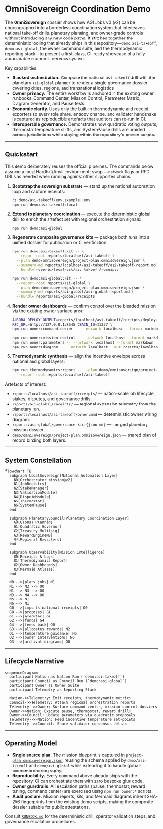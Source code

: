 # OmniSovereign Coordination Demo

The **OmniSovereign** dossier shows how AGI Jobs v0 (v2) can be choreographed into a
borderless coordination system that interleaves national take-off drills, planetary
planning, and owner-grade controls without introducing any new code paths.  It stitches
together the deterministic tooling that already ships in this repository—`demo:asi-takeoff`,
`demo:asi-global`, the owner command suite, and the thermodynamic reporting stack—to
present a first-class, CI-ready showcase of a fully automatable economic nervous system.

Key capabilities:

- **Stacked orchestration.** Compose the national `asi-takeoff` drill with the planetary
  `asi-global` planner to render a single governance dossier covering cities, regions,
  and transnational logistics.
- **Owner primacy.** The entire workflow is anchored in the existing owner runbooks:
  Command Center, Mission Control, Parameter Matrix, Diagram Generator, and Pause tests.
- **Economic clarity.** Uses only the built-in thermodynamic and receipt exporters so
every role share, entropy change, and validator handshake is captured as reproducible
artefacts that auditors can re-run in CI.
- **Interoperable governance.** Demonstrates how quadratic voting outputs, thermostat
temperature shifts, and SystemPause drills are braided across jurisdictions while
staying within the repository's proven scripts.

---

## Quickstart

This demo deliberately reuses the official pipelines.  The commands below assume a local
Hardhat/Anvil environment; swap `--network` flags or RPC URLs as needed when running
against other supported chains.

1. **Bootstrap the sovereign substrate** — stand up the national automation loop and
   capture receipts:
   ```bash
   cp demo/asi-takeoff/env.example .env
   npm run demo:asi-takeoff:local
   ```
2. **Extend to planetary coordination** — execute the deterministic global drill to
   enrich the artefact set with regional orchestration signals:
   ```bash
   npm run demo:asi-global
   ```
3. **Regenerate composite governance kits** — package both runs into a unified dossier
   for publication or CI verification:
   ```bash
   npm run demo:asi-takeoff:kit -- \
     --report-root reports/localhost/asi-takeoff \
     --plan demo/omnisovereign/project-plan.omnisovereign.json \
     --summary-md reports/localhost/asi-takeoff/asi-takeoff-report.md \
     --bundle reports/localhost/asi-takeoff/receipts

   npm run demo:asi-global:kit -- \
     --report-root reports/asi-global \
     --plan demo/omnisovereign/project-plan.omnisovereign.json \
     --summary-md reports/asi-global/asi-global-report.md \
     --bundle reports/asi-global/receipts
   ```
4. **Render owner dashboards** — confirm control over the blended mission via the
   existing owner surface area:
   ```bash
   AURORA_DEPLOY_OUTPUT=reports/localhost/asi-takeoff/receipts/deploy.json \
   RPC_URL=http://127.0.0.1:8545 CHAIN_ID=31337 \
   npm run owner:command-center -- --network localhost --format markdown

   npm run owner:mission-control -- --network localhost --format markdown
   npm run owner:parameters -- --network localhost --format markdown
   npm run owner:diagram -- --network localhost --out reports/localhost/asi-takeoff/owner.mmd
   ```
5. **Thermodynamic synthesis** — align the incentive envelope across national and global
   layers:
   ```bash
   npm run thermodynamics:report -- --plan demo/omnisovereign/project-plan.omnisovereign.json \
     --report-root reports/localhost/asi-takeoff
   ```

Artefacts of interest:

- `reports/localhost/asi-takeoff/receipts/` — nation-scale job lifecycle, stakes,
  disputes, and governance drills.
- `reports/asi-global/receipts/` — regional expansion telemetry from the planetary run.
- `reports/localhost/asi-takeoff/owner.mmd` — deterministic owner wiring diagram.
- `reports/asi-global/governance-kit.{json,md}` — merged planetary mission dossier.
- `demo/omnisovereign/project-plan.omnisovereign.json` — shared plan of record binding
  both layers.

---

## System Constellation

```mermaid
flowchart TB
  subgraph LocalSovereign[National Automation Layer]
    N0[Orchestrator mission@v2]
    N1[JobRegistry]
    N2[StakeManager]
    N3[ValidationModule]
    N4[DisputeModule]
    N5[Thermostat]
    N6[SystemPause]
  end

  subgraph PlanetaryCouncil[Planetary Coordination Layer]
    G0[Global Planner]
    G1[Quadratic Governor]
    G2[Treasury Multisig]
    G3[RewardEngineMB]
    G4[Regional Executors]
  end

  subgraph Observability[Mission Intelligence]
    O0[Receipts & Logs]
    O1[Thermodynamics Report]
    O2[Owner Dashboards]
    O3[Mermaid Atlases]
  end

  N0 -->|plans jobs| N1
  N1 --> N2 --> O0
  N1 --> N3 --> O0
  N3 --> N4 --> O0
  N5 --> N1
  N6 --> N1
  G0 -->|imports national receipts| O0
  G0 -->|proposes| G1
  G1 -->|executes| G2
  G2 -->|funds| G4
  G4 -->|feeds back| O0
  G3 -->|allocates rewards| N2
  O1 -->|temperature guidance| N5
  O2 -->|owner interventions| N6
  O3 -->|archival diagrams| O0
```

---

## Lifecycle Narrative

```mermaid
sequenceDiagram
  participant Nation as Nation Run (`demo:asi-takeoff`)
  participant Council as Council Run (`demo:asi-global`)
  participant Owner as Owner Suite
  participant Telemetry as Reporting Stack

  Nation->>Telemetry: Emit receipts, thermodynamic metrics
  Council->>Telemetry: Attach regional orchestration reports
  Telemetry-->>Owner: Surface command-center, mission-control dossiers
  Owner->>Nation: Execute pause, thermostat, reward drills
  Owner->>Council: Update parameters via quadratic proposals
  Telemetry-->>Nation: Feed incentive temperature set-points
  Telemetry-->>Council: Share validator consensus deltas
```

---

## Operating Model

- **Single source plan.** The mission blueprint is captured in
  [`project-plan.omnisovereign.json`](./project-plan.omnisovereign.json), reusing the
  schema applied by `demo/asi-takeoff` and `demo/asi-global` while extending it to handle
  global-economic choreography.
- **Reproducibility.** Every command above already ships with the repository; CI can
  orchestrate them with zero bespoke glue code.
- **Owner guardrails.** All escalation paths (pause, thermostat, reward tuning, command
  center) are exercised using `npm run owner:*` scripts.
- **Audit posture.** Mission reports, kits, and Mermaid diagrams inherit SHA-256
  fingerprints from the existing demo scripts, making the composite dossier suitable for
  public attestations.

Consult [`RUNBOOK.md`](./RUNBOOK.md) for the deterministic drill, operator validation
steps, and governance escalation procedures.
